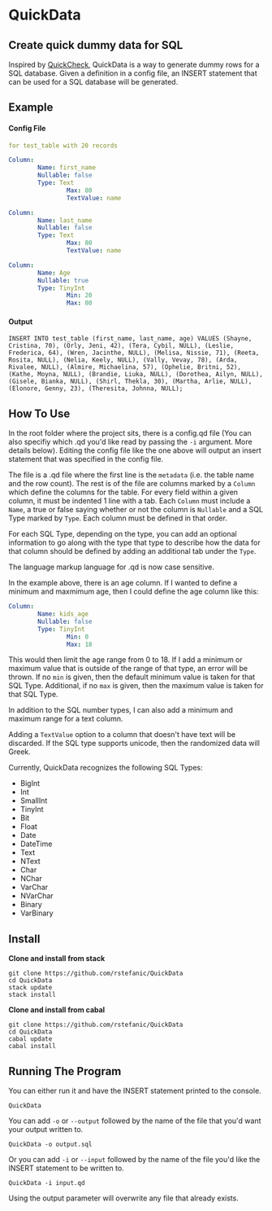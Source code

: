# QuickData
## Create quick dummy data for SQL

Inspired by [QuickCheck](https://hackage.haskell.org/package/QuickCheck),
QuickData is a way to generate dummy rows for a SQL database. Given a definition
in a config file, an INSERT statement that can be used for a SQL database will
be generated.

## Example

#### Config File
```yaml
for test_table with 20 records

Column:
        Name: first_name
        Nullable: false
        Type: Text
                Max: 80
                TextValue: name

Column:
        Name: last_name
        Nullable: false
        Type: Text
                Max: 80
                TextValue: name

Column:
        Name: Age
        Nullable: true
        Type: TinyInt
                Min: 20
                Max: 80
```

#### Output
```
INSERT INTO test_table (first_name, last_name, age) VALUES (Shayne, Cristina, 70), (Orly, Jeni, 42), (Tera, Cybil, NULL), (Leslie, Frederica, 64), (Wren, Jacinthe, NULL), (Melisa, Nissie, 71), (Reeta, Rosita, NULL), (Nelia, Keely, NULL), (Vally, Vevay, 78), (Arda, Rivalee, NULL), (Almire, Michaelina, 57), (Ophelie, Britni, 52), (Kathe, Moyna, NULL), (Brandie, Liuka, NULL), (Dorothea, Ailyn, NULL), (Gisele, Bianka, NULL), (Shirl, Thekla, 30), (Martha, Arlie, NULL), (Elonore, Genny, 23), (Theresita, Johnna, NULL);
```

## How To Use

In the root folder where the project sits, there is a config.qd file (You can
also specifiy which .qd you'd like read by passing the ```-i``` argument. More
details below). 
Editing the config file like the one above will output an insert statement that was specified in the config file.

The file is a .qd file where the first line is the ```metadata``` (i.e. the
table name and the row count). The rest is of the file are columns marked by a
```Column``` which define the columns for the table. For every field within a
given column, it must be indented 1 line with a tab. Each ```Column``` must include a
```Name```, a true or false saying whether or not the column is ```Nullable```
and a SQL Type marked by ```Type```. Each column must be defined in that order.

For each SQL Type, depending on the type, you can add an optional information to
go along with the type that type to describe how the data for that column should
be defined by adding an additional tab under the ```Type```.

The language markup language for .qd is now case sensitive.

In the example above, there is an age column. If I wanted to define a minimum
and maxmimum age, then I could define the age column like this:

```yaml
Column:
        Name: kids_age
        Nullable: false
        Type: TinyInt
                Min: 0
                Max: 18
```

This would then limit the age range from 0 to 18. If I add a minimum or maximum
value that is outside of the range of that type, an error will be thrown. If no ```min``` is given, then the default minimum value is taken for that SQL Type. Additional, if no ```max``` is given, then the maximum value is taken for that SQL Type.

In addition to the SQL number types, I can also add a minimum and maximum range for a text column. 

Adding a ```TextValue``` option to a column that doesn't have text will be discarded. If the SQL type supports unicode, then the randomized data will Greek.

Currently, QuickData recognizes the following SQL Types:

- BigInt
- Int
- SmallInt
- TinyInt
- Bit
- Float
- Date
- DateTime
- Text
- NText
- Char
- NChar
- VarChar
- NVarChar
- Binary
- VarBinary

## Install

**Clone and install from stack**
```
git clone https://github.com/rstefanic/QuickData
cd QuickData
stack update
stack install
```

**Clone and install from cabal**
```
git clone https://github.com/rstefanic/QuickData
cd QuickData
cabal update
cabal install
```
## Running The Program

You can either run it and have the INSERT statement printed to the console.
```
QuickData
```

You can add ```-o``` or ```--output``` followed by the name of the file that
you'd want your output written to.
```
QuickData -o output.sql
```

Or you can add ```-i``` or ```--input``` followed by the name of the file you'd
like the INSERT statement to be written to.
```
QuickData -i input.qd
```

Using the output parameter will overwrite any file that already exists.
